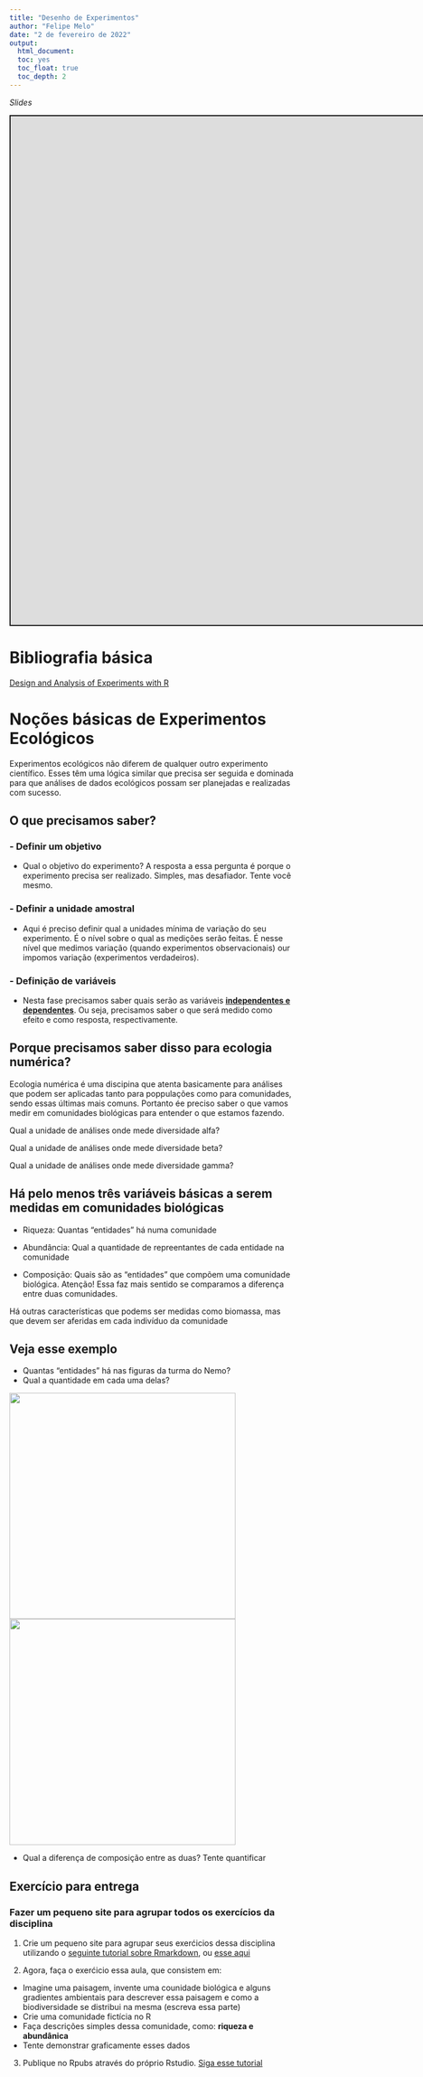 ```yaml
---
title: "Desenho de Experimentos"
author: "Felipe Melo"
date: "2 de fevereiro de 2022"
output: 
  html_document:
  toc: yes
  toc_float: true
  toc_depth: 2
---
```


<script src="/rmarkdown-libs/fitvids/fitvids.min.js"></script>

*Slides*

<div class="shareagain" style="min-width:300px;margin:1em auto;" data-exeternal="1">
<iframe src="https://ecoaplic.org/slides_aulas/slides_eco_num/slide_experimento.html#1" width="1600" height="900" style="border:2px solid currentColor;" loading="lazy" allowfullscreen></iframe>
<script>fitvids('.shareagain', {players: 'iframe'});</script>
</div>

# Bibliografia básica

[Design and Analysis of Experiments with R](http://www.ru.ac.bd/stat/wp-content/uploads/sites/25/2019/03/502_07_00_Lawson_Design-and-Analysis-of-Experiments-with-R-2017.pdf)

# Noções básicas de Experimentos Ecológicos

Experimentos ecológicos não diferem de qualquer outro experimento científico. Esses têm uma lógica similar que precisa ser seguida e dominada para que análises de dados ecológicos possam ser planejadas e realizadas com sucesso.

## O que precisamos saber?

### - Definir um objetivo

- Qual o objetivo do experimento? A resposta a essa pergunta é porque o experimento precisa ser realizado. Simples, mas desafiador. Tente você mesmo.

### - Definir a unidade amostral

- Aqui é preciso definir qual a unidades mínima de variação do seu experimento. É o nível sobre o qual as medições serão feitas. É nesse nível que medimos variação (quando experimentos observacionais) our impomos variação (experimentos verdadeiros).

### - Definição de variáveis

- Nesta fase precisamos saber quais serão as variáveis [**independentes e dependentes**](https://pt.wikipedia.org/wiki/Vari%C3%A1veis_dependentes_e_independentes). Ou seja, precisamos saber o que será medido como efeito e como resposta, respectivamente.

## Porque precisamos saber disso para ecologia numérica?

Ecologia numérica é uma discipina que atenta basicamente para análises que podem ser aplicadas tanto para poppulações como para comunidades, sendo essas últimas mais comuns. Portanto ée preciso saber o que vamos medir em comunidades biológicas para entender o que estamos fazendo.

Qual a unidade de análises onde mede diversidade alfa?

Qual a unidade de análises onde mede diversidade beta?

Qual a unidade de análises onde mede diversidade gamma?

## Há pelo menos três variáveis básicas a serem medidas em comunidades biológicas

- Riqueza: Quantas “entidades” há numa comunidade

- Abundância: Qual a quantidade de repreentantes de cada entidade na comunidade

- Composição: Quais são as “entidades” que compõem uma comunidade biológica. Atenção! Essa faz mais sentido se comparamos a diferença entre duas comunidades.

Há outras características que podems ser medidas como biomassa, mas que devem ser aferidas em cada indivíduo da comunidade

## Veja esse exemplo

- Quantas “entidades” há nas figuras da turma do Nemo?
- Qual a quantidade em cada uma delas?

<img src=https://i.pinimg.com/originals/0b/42/aa/0b42aa0390ff7316e14f49c072acc1a8.jpg width= 400>

<img src=https://images.saymedia-content.com/.image/t_share/MTc0MjIzOTA0NzE2MzY3MzU2/tankgang.jpg width= 400>

- Qual a diferença de composição entre as duas? Tente quantificar

## Exercício para entrega

### Fazer um pequeno site para agrupar todos os exercícios da disciplina

1)  Crie um pequeno site para agrupar seus exerćicios dessa disciplina utilizando o [seguinte tutorial sobre Rmarkdown](https://icaroagostino.github.io/post/rmd-cov19/), ou [esse aqui](https://jordaoalvesds.wordpress.com/2019/10/12/tutorial-relatorios-dinamicos-com-rmarkdown/)

2)  Agora, faça o exerćicio essa aula, que consistem em:

- Imagine uma paisagem, invente uma counidade biológica e alguns gradientes ambientais para descrever essa paisagem e como a biodiversidade se distribui na mesma (escreva essa parte)
- Crie uma comunidade fictícia no R
- Faça descrições simples dessa comunidade, como: **riqueza e abundânica**
- Tente demonstrar graficamente esses dados

3)  Publique no Rpubs através do próprio Rstudio. [Siga esse tutorial](https://www.youtube.com/watch?v=GJ36zamYVLg)

